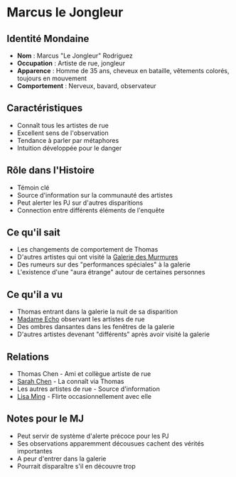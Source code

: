 # Marcus le Jongleur

## Identité Mondaine
- **Nom** : Marcus "Le Jongleur" Rodriguez
- **Occupation** : Artiste de rue, jongleur
- **Apparence** : Homme de 35 ans, cheveux en bataille, vêtements colorés, toujours en mouvement
- **Comportement** : Nerveux, bavard, observateur

## Caractéristiques
- Connaît tous les artistes de rue
- Excellent sens de l'observation
- Tendance à parler par métaphores
- Intuition développée pour le danger

## Rôle dans l'Histoire
- Témoin clé
- Source d'information sur la communauté des artistes
- Peut alerter les PJ sur d'autres disparitions
- Connection entre différents éléments de l'enquête

## Ce qu'il sait
- Les changements de comportement de Thomas
- D'autres artistes qui ont visité la [Galerie des Murmures](../locations/galerie_des_murmures.md)
- Des rumeurs sur des "performances spéciales" à la galerie
- L'existence d'une "aura étrange" autour de certaines personnes

## Ce qu'il a vu
- Thomas entrant dans la galerie la nuit de sa disparition
- [Madame Echo](madame_echo.md) observant les artistes de rue
- Des ombres dansantes dans les fenêtres de la galerie
- D'autres artistes devenant "différents" après avoir visité la galerie

## Relations
- Thomas Chen - Ami et collègue artiste de rue
- [Sarah Chen](sarah_chen.md) - La connaît via Thomas
- Les autres artistes de rue - Source d'information
- [Lisa Ming](lisa_ming.md) - Flirte occasionnellement avec elle

## Notes pour le MJ
- Peut servir de système d'alerte précoce pour les PJ
- Ses observations apparemment décousues cachent des vérités importantes
- A peur d'entrer dans la galerie
- Pourrait disparaître s'il en découvre trop
